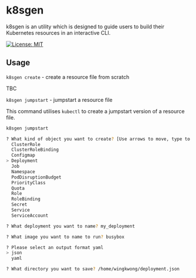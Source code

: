 # k8sgen

k8sgen is an utility which is designed to guide users to build their Kubernetes resources in an interactive CLI. 

[![License: MIT](https://img.shields.io/badge/License-MIT-yellow.svg)](https://opensource.org/licenses/MIT)

## Usage

``k8sgen create`` - create a resource file from scratch 

TBC

``k8sgen jumpstart`` - jumpstart a resource file

This command utilises ``kubectl`` to create a jumpstart version of a resource file.

```bash
k8sgen jumpstart

? What kind of object you want to create? [Use arrows to move, type to filter]
  ClusterRole
  ClusterRoleBinding
  Configmap
> Deployment
  Job
  Namespace
  PodDisruptionBudget
  PriorityClass
  Quota
  Role
  RoleBinding
  Secret
  Service
  ServiceAccount

? What deployment you want to name? my_deployment

? What image you want to name to run? busybox

? Please select an output format yaml
> json
  yaml

? What directory you want to save? /home/wingkwong/deployment.json
```